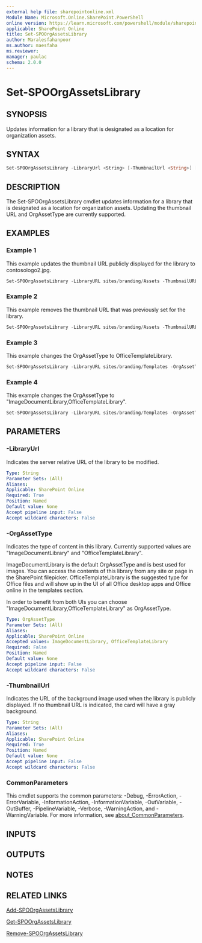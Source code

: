 ```yaml
---
external help file: sharepointonline.xml
Module Name: Microsoft.Online.SharePoint.PowerShell
online version: https://learn.microsoft.com/powershell/module/sharepoint-online/set-spoorgassetslibrary
applicable: SharePoint Online
title: Set-SPOOrgAssetsLibrary
author: Maralesfahanpoor
ms.author: maesfaha
ms.reviewer:
manager: paulac
schema: 2.0.0
---
```


# Set-SPOOrgAssetsLibrary

## SYNOPSIS

Updates information for a library that is designated as a location for organization assets.

## SYNTAX

```powershell
Set-SPOOrgAssetsLibrary -LibraryUrl <String> [-ThumbnailUrl <String>] [-OrgAssetType <OrgAssetType>] [<CommonParameters>]
```

## DESCRIPTION

The Set-SPOOrgAssetsLibrary cmdlet updates information for a library that is designated as a location for organization assets. Updating the thumbnail URL and OrgAssetType are currently supported.

## EXAMPLES

### Example 1

This example updates the thumbnail URL publicly displayed for the library to contosologo2.jpg.

```powershell
Set-SPOOrgAssetsLibrary -LibraryURL sites/branding/Assets -ThumbnailURL https://contoso.sharepoint.com/sites/branding/Assets/contosologo2.jpg
```

### Example 2

This example removes the thumbnail URL that was previously set for the library.

```powershell
Set-SPOOrgAssetsLibrary -LibraryURL sites/branding/Assets -ThumbnailURL ""
```

### Example 3

This example changes the OrgAssetType to OfficeTemplateLibrary.

```powershell
Set-SPOOrgAssetsLibrary -LibraryURL sites/branding/Templates -OrgAssetType OfficeTemplateLibrary
```

### Example 4

This example changes the OrgAssetType to "ImageDocumentLibrary,OfficeTemplateLibrary".

```powershell
Set-SPOOrgAssetsLibrary -LibraryURL sites/branding/Templates -OrgAssetType ImageDocumentLibrary,OfficeTemplateLibrary
```

## PARAMETERS

### -LibraryUrl

Indicates the server relative URL of the library to be modified.

```yaml
Type: String
Parameter Sets: (All)
Aliases:
Applicable: SharePoint Online
Required: True
Position: Named
Default value: None
Accept pipeline input: False
Accept wildcard characters: False
```

### -OrgAssetType

Indicates the type of content in this library. Currently supported values are "ImageDocumentLibrary" and "OfficeTemplateLibrary".

ImageDocumentLibrary is the default OrgAssetType and is best used for images. You can access the contents of this library from any site or page in the SharePoint filepicker.
OfficeTemplateLibrary is the suggested type for Office files and will show up in the UI of all Office desktop apps and Office online in the templates section.

In order to benefit from both UIs you can choose "ImageDocumentLibrary,OfficeTemplateLibrary" as OrgAssetType.

```yaml
Type: OrgAssetType
Parameter Sets: (All)
Aliases:
Applicable: SharePoint Online
Accepted values: ImageDocumentLibrary, OfficeTemplateLibrary
Required: False
Position: Named
Default value: None
Accept pipeline input: False
Accept wildcard characters: False
```

### -ThumbnailUrl

Indicates the URL of the background image used when the library is publicly displayed. If no thumbnail URL is indicated, the card will have a gray background.

```yaml
Type: String
Parameter Sets: (All)
Aliases:
Applicable: SharePoint Online
Required: True
Position: Named
Default value: None
Accept pipeline input: False
Accept wildcard characters: False
```

### CommonParameters

This cmdlet supports the common parameters: -Debug, -ErrorAction, -ErrorVariable, -InformationAction, -InformationVariable, -OutVariable, -OutBuffer, -PipelineVariable, -Verbose, -WarningAction, and -WarningVariable. For more information, see [about_CommonParameters](https://go.microsoft.com/fwlink/p/?LinkID=113216).

## INPUTS

## OUTPUTS

## NOTES

## RELATED LINKS

[Add-SPOOrgAssetsLibrary](https://learn.microsoft.com/powershell/module/sharepoint-online/add-spoorgassetslibrary?view=sharepoint-ps)

[Get-SPOOrgAssetsLibrary](https://learn.microsoft.com/powershell/module/sharepoint-online/get-spoorgassetslibrary?view=sharepoint-ps)

[Remove-SPOOrgAssetsLibrary](https://learn.microsoft.com/powershell/module/sharepoint-online/remove-spoorgassetslibrary?view=sharepoint-ps)
